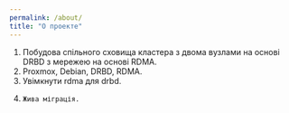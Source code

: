 ```yaml
---
permalink: /about/
title: "О проекте"
---
```


1.	Побудова спільного сховища кластера з двома вузлами на основі DRBD з мережею на основі RDMA.
2.	 Proxmox, Debian, DRBD, RDMA.
3.	  Увімкнути rdma для drbd.
4.	   Жива міграція.
